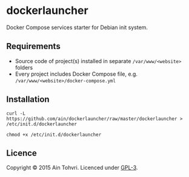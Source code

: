 # dockerlauncher

Docker Compose services starter for Debian init system.

## Requirements

- Source code of project(s) installed in separate `/var/www/<website>` folders
- Every project includes Docker Compose file, e.g. `/var/www/<website>/docker-compose.yml`

## Installation

```
curl -L https://github.com/ain/dockerlauncher/raw/master/dockerlauncher > /etc/init.d/dockerlauncher
```

```
chmod +x /etc/init.d/dockerlauncher
```

## Licence

Copyright © 2015 Ain Tohvri. Licenced under [GPL-3](LICENSE).
